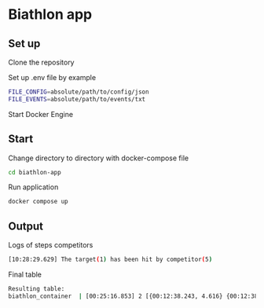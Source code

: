 # Biathlon app

## Set up

Clone the repository

Set up .env file by example
```bash
FILE_CONFIG=absolute/path/to/config/json
FILE_EVENTS=absolute/path/to/events/txt
```

Start Docker Engine

## Start

Change directory to directory with docker-compose file
```bash
cd biathlon-app
```

Run application
```bash
docker compose up
```

## Output

Logs of steps competitors
```bash
[10:28:29.629] The target(1) has been hit by competitor(5)
```
Final table
```bash
Resulting table:
biathlon_container  | [00:25:16.853] 2 [{00:12:38.243, 4.616} {00:12:38.610, 4.614}] {00:01:40.000, 1.500} 8/10
```